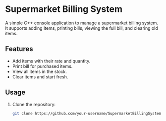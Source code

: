 # Supermarket Billing System

A simple C++ console application to manage a supermarket billing system. It supports adding items, printing bills, viewing the full bill, and clearing old items.

## Features
- Add items with their rate and quantity.
- Print bill for purchased items.
- View all items in the stock.
- Clear items and start fresh.

## Usage
1. Clone the repository:
   ```bash
   git clone https://github.com/your-username/SupermarketBillingSystem.git
